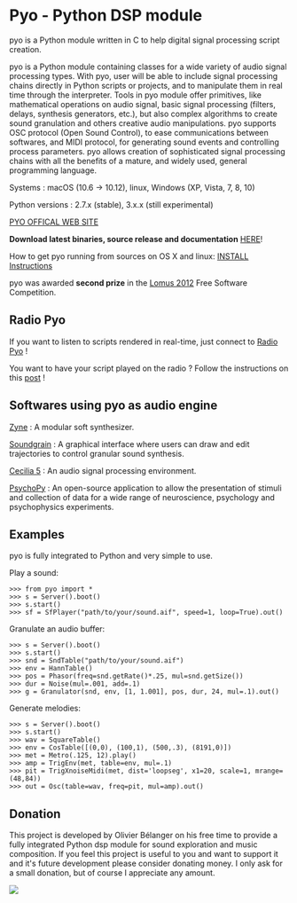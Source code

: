 # Pyo - Python DSP module #

pyo is a Python module written in C to help digital signal processing script 
creation.

pyo is a Python module containing classes for a wide variety of audio signal 
processing types. With pyo, user will be able to include signal processing 
chains directly in Python scripts or projects, and to manipulate them in real 
time through the interpreter. Tools in pyo module offer primitives, like 
mathematical operations on audio signal, basic signal processing (filters, 
delays, synthesis generators, etc.), but also complex algorithms to create 
sound granulation and others creative audio manipulations. pyo supports OSC 
protocol (Open Sound Control), to ease communications between softwares, and 
MIDI protocol, for generating sound events and controlling process parameters. 
pyo allows creation of sophisticated signal processing chains with all the 
benefits of a mature, and widely used, general programming language.

Systems : macOS (10.6 -> 10.12), linux, Windows (XP, Vista, 7, 8, 10)

Python versions : 2.7.x (stable), 3.x.x (still experimental)

[PYO OFFICAL WEB SITE](http://ajaxsoundstudio.com/pyo/)

**Download latest binaries, source release and documentation** 
[HERE](http://ajaxsoundstudio.com/pyo/)!


How to get pyo running from sources on OS X and linux:
[INSTALL Instructions](http://ajaxsoundstudio.com/pyodoc/compiling.html)

pyo was awarded **second prize** in the 
[Lomus 2012](http://concours.afim-asso.org/2012/) Free Software Competition.

## Radio Pyo ##

If you want to listen to scripts rendered in real-time, just connect to 
[Radio Pyo](http://radiopyo.acaia.ca/) !

You want to have your script played on the radio ? Follow the instructions on this
[post](http://acaia.ca/~tiago/posts/introducing-radio-pyo-live-music-in-python/) !

## Softwares using pyo as audio engine ##

[Zyne](https://github.com/belangeo/zyne) : A modular soft synthesizer.

[Soundgrain](http://ajaxsoundstudio.com/software/soundgrain/) : 
A graphical interface where users can draw and edit trajectories to control 
granular sound synthesis.

[Cecilia 5](http://ajaxsoundstudio.com/software/cecilia/) : An audio signal 
processing environment.

[PsychoPy](http://www.psychopy.org/) : An open-source application to allow the 
presentation of stimuli and collection of data for a wide range of neuroscience, 
psychology and psychophysics experiments.

## Examples ##

pyo is fully integrated to Python and very simple to use.

Play a sound:

```
>>> from pyo import *
>>> s = Server().boot()
>>> s.start()
>>> sf = SfPlayer("path/to/your/sound.aif", speed=1, loop=True).out()
```

Granulate an audio buffer:

```
>>> s = Server().boot()
>>> s.start()
>>> snd = SndTable("path/to/your/sound.aif")
>>> env = HannTable()
>>> pos = Phasor(freq=snd.getRate()*.25, mul=snd.getSize())
>>> dur = Noise(mul=.001, add=.1)
>>> g = Granulator(snd, env, [1, 1.001], pos, dur, 24, mul=.1).out()
```

Generate melodies:

```
>>> s = Server().boot()
>>> s.start()
>>> wav = SquareTable()
>>> env = CosTable([(0,0), (100,1), (500,.3), (8191,0)])
>>> met = Metro(.125, 12).play()
>>> amp = TrigEnv(met, table=env, mul=.1)
>>> pit = TrigXnoiseMidi(met, dist='loopseg', x1=20, scale=1, mrange=(48,84))
>>> out = Osc(table=wav, freq=pit, mul=amp).out()
```

## Donation ##

This project is developed by Olivier Bélanger on his free time to provide a 
fully integrated Python dsp module for sound exploration and music composition. 
If you feel this project is useful to you and want to support it and it's 
future development please consider donating money. I only ask for a small 
donation, but of course I appreciate any amount.

[![](https://www.paypal.com/en_US/i/btn/btn_donateCC_LG.gif)](https://www.paypal.com/cgi-bin/webscr?cmd=_s-xclick&hosted_button_id=9CA99DH6ES3HA)
